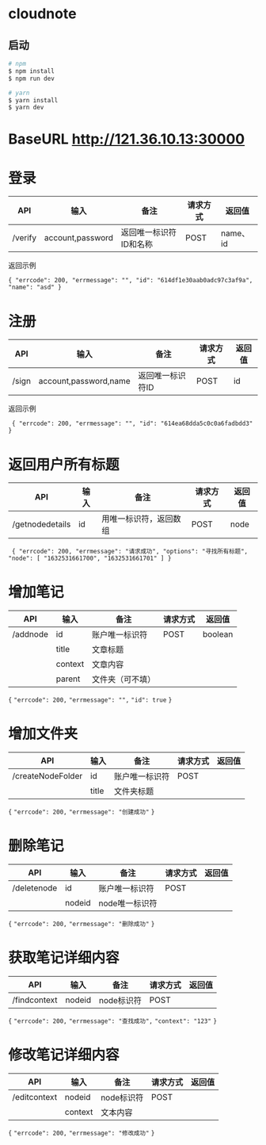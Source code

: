 # cloudnote

## 启动

``` sh
# npm
$ npm install
$ npm run dev

# yarn
$ yarn install
$ yarn dev
```

# BaseURL http://121.36.10.13:30000

# 登录

| API     | 输入             | 备注                   | 请求方式 | 返回值   |
| ------- | ---------------- | ---------------------- | -------- | -------- |
| /verify | account,password | 返回唯一标识符ID和名称 | POST     | name、id |

返回示例

`{
    "errcode": 200,
    "errmessage": "",
    "id": "614df1e30aab0adc97c3af9a",
    "name": "asd"
}`

# 注册

| API   | 输入                  | 备注             | 请求方式 | 返回值 |
| ----- | --------------------- | ---------------- | -------- | ------ |
| /sign | account,password,name | 返回唯一标识符ID | POST     | id     |

返回示例

` {
    "errcode": 200,
    "errmessage": "",
    "id": "614ea68dda5c0c0a6fadbdd3"
}`

# 返回用户所有标题

| API             | 输入 | 备注                   | 请求方式 | 返回值 |
| --------------- | ---- | ---------------------- | -------- | ------ |
| /getnodedetails | id   | 用唯一标识符，返回数组 | POST     | node   |

` {
    "errcode": 200,
    "errmessage": "请求成功",
    "options": "寻找所有标题",
    "node": [
        "1632531661700",
        "1632531661701"
    ]
}`

# 增加笔记

| API      | 输入    | 备注             | 请求方式 | 返回值  |
| -------- | ------- | ---------------- | -------- | ------- |
| /addnode | id      | 账户唯一标识符   | POST     | boolean |
|          | title   | 文章标题         |          |         |
|          | context | 文章内容         |          |         |
|          | parent  | 文件夹（可不填） |          |         |

`{`
    `"errcode": 200,`
    `"errmessage": "",`
    `"id": true`
`}`

# 增加文件夹

| API               | 输入  | 备注           | 请求方式 | 返回值 |
| ----------------- | ----- | -------------- | -------- | ------ |
| /createNodeFolder | id    | 账户唯一标识符 | POST     |        |
|                   | title | 文件夹标题     |          |        |

`{`
    `"errcode": 200,`
    `"errmessage": "创建成功"`
`}`

# 删除笔记

| API         | 输入   | 备注           | 请求方式 | 返回值 |
| ----------- | ------ | -------------- | -------- | ------ |
| /deletenode | id     | 账户唯一标识符 | POST     |        |
|             | nodeid | node唯一标识符 |          |        |

`{`
    `"errcode": 200,`
    `"errmessage": "删除成功"`
`}`

# 获取笔记详细内容

| API          | 输入   | 备注       | 请求方式 | 返回值 |
| ------------ | ------ | ---------- | -------- | ------ |
| /findcontext | nodeid | node标识符 | POST     |        |

`{`
    `"errcode": 200,`
    `"errmessage": "查找成功",`
    `"context": "123"`
`}`

# 修改笔记详细内容

| API          | 输入    | 备注       | 请求方式 | 返回值 |
| ------------ | ------- | ---------- | -------- | ------ |
| /editcontext | nodeid  | node标识符 | POST     |        |
|              | context | 文本内容   |          |        |



`{`
    `"errcode": 200,`
    `"errmessage": "修改成功"`
`}`